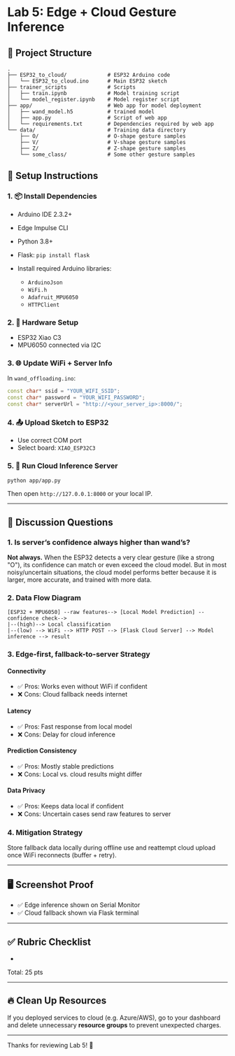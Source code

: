 # Lab 5: Edge + Cloud Gesture Inference

## 📂 Project Structure

```
.
├── ESP32_to_cloud/             # ESP32 Arduino code
│   └── ESP32_to_cloud.ino      # Main ESP32 sketch
├── trainer_scripts             # Scripts
│   ├── train.ipynb             # Model training script
│   └── model_register.ipynb    # Model register script
├── app/                        # Web app for model deployment
│   ├── wand_model.h5           # trained model
│   ├── app.py                  # Script of web app
│   └── requirements.txt        # Dependencies required by web app
└── data/                       # Training data directory
    ├── O/                      # O-shape gesture samples
    ├── V/                      # V-shape gesture samples
    ├── Z/                      # Z-shape gesture samples
    └── some_class/             # Some other gesture samples
```

## 🚀 Setup Instructions

### 1. 📦 Install Dependencies

* Arduino IDE 2.3.2+
* Edge Impulse CLI
* Python 3.8+
* Flask: `pip install flask`
* Install required Arduino libraries:

  * `ArduinoJson`
  * `WiFi.h`
  * `Adafruit_MPU6050`
  * `HTTPClient`

### 2. 🔧 Hardware Setup

* ESP32 Xiao C3
* MPU6050 connected via I2C

### 3. 🌐 Update WiFi + Server Info

In `wand_offloading.ino`:

```cpp
const char* ssid = "YOUR_WIFI_SSID";
const char* password = "YOUR_WIFI_PASSWORD";
const char* serverUrl = "http://<your_server_ip>:8000/";
```

### 4. 📤 Upload Sketch to ESP32

* Use correct COM port
* Select board: `XIAO_ESP32C3`

### 5. 🧠 Run Cloud Inference Server

```bash
python app/app.py
```

Then open `http://127.0.0.1:8000` or your local IP.

---

## 💬 Discussion Questions

### 1. Is server’s confidence always higher than wand’s?

**Not always.** When the ESP32 detects a very clear gesture (like a strong "O"), its confidence can match or even exceed the cloud model. But in most noisy/uncertain situations, the cloud model performs better because it is larger, more accurate, and trained with more data.

### 2. Data Flow Diagram

```
[ESP32 + MPU6050] --raw features--> [Local Model Prediction] --confidence check-->
|--(high)--> Local classification
|--(low) --> WiFi --> HTTP POST --> [Flask Cloud Server] --> Model inference --> result
```

### 3. Edge-first, fallback-to-server Strategy

#### Connectivity

* ✅ Pros: Works even without WiFi if confident
* ❌ Cons: Cloud fallback needs internet

#### Latency

* ✅ Pros: Fast response from local model
* ❌ Cons: Delay for cloud inference

#### Prediction Consistency

* ✅ Pros: Mostly stable predictions
* ❌ Cons: Local vs. cloud results might differ

#### Data Privacy

* ✅ Pros: Keeps data local if confident
* ❌ Cons: Uncertain cases send raw features to server

### 4. Mitigation Strategy

Store fallback data locally during offline use and reattempt cloud upload once WiFi reconnects (buffer + retry).

---

## 🖥 Screenshot Proof

* ✅ Edge inference shown on Serial Monitor
* ✅ Cloud fallback shown via Flask terminal

---

## ✅ Rubric Checklist

*

Total: 25 pts

---

## 🔥 Clean Up Resources

If you deployed services to cloud (e.g. Azure/AWS), go to your dashboard and delete unnecessary **resource groups** to prevent unexpected charges.

---

Thanks for reviewing Lab 5! 🎉
